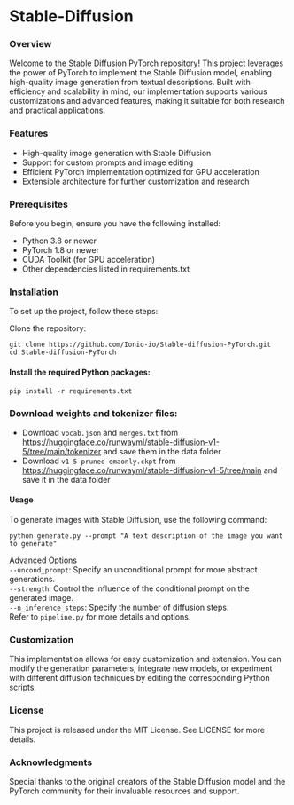 # Stable-Diffusion
### Overview
Welcome to the Stable Diffusion PyTorch repository! This project leverages the power of PyTorch to implement the Stable Diffusion model, enabling high-quality image generation from textual descriptions. Built with efficiency and scalability in mind, our implementation supports various customizations and advanced features, making it suitable for both research and practical applications.

### Features
- High-quality image generation with Stable Diffusion
- Support for custom prompts and image editing
- Efficient PyTorch implementation optimized for GPU acceleration
- Extensible architecture for further customization and research
  
### Prerequisites
Before you begin, ensure you have the following installed:

- Python 3.8 or newer
- PyTorch 1.8 or newer
- CUDA Toolkit (for GPU acceleration)
- Other dependencies listed in requirements.txt
  
### Installation
To set up the project, follow these steps:<br>

Clone the repository:<br>

```
git clone https://github.com/Ionio-io/Stable-diffusion-PyTorch.git
cd Stable-diffusion-PyTorch
```
#### Install the required Python packages:

```
pip install -r requirements.txt
```

### Download weights and tokenizer files:
- Download `vocab.json` and `merges.txt` from https://huggingface.co/runwayml/stable-diffusion-v1-5/tree/main/tokenizer and save them in the data folder
- Download `v1-5-pruned-emaonly.ckpt` from https://huggingface.co/runwayml/stable-diffusion-v1-5/tree/main and save it in the data folder
  
#### Usage
To generate images with Stable Diffusion, use the following command:

```
python generate.py --prompt "A text description of the image you want to generate"
```

Advanced Options <br>
`--uncond_prompt`: Specify an unconditional prompt for more abstract generations. <br>
`--strength`: Control the influence of the conditional prompt on the generated image. <br>
`--n_inference_steps`: Specify the number of diffusion steps. <br>
Refer to `pipeline.py` for more details and options. <br>

### Customization
This implementation allows for easy customization and extension. You can modify the generation parameters, integrate new models, or experiment with different diffusion techniques by editing the corresponding Python scripts.

### License
This project is released under the MIT License. See LICENSE for more details.

### Acknowledgments
Special thanks to the original creators of the Stable Diffusion model and the PyTorch community for their invaluable resources and support.
